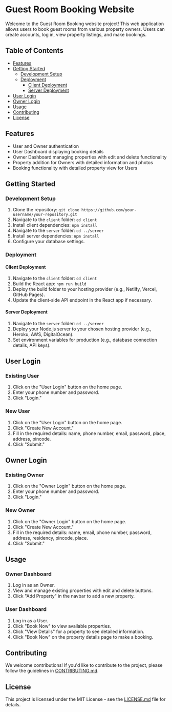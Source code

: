 # Guest Room Booking Website

Welcome to the Guest Room Booking website project! This web application allows users to book guest rooms from various property owners. Users can create accounts, log in, view property listings, and make bookings.

## Table of Contents

- [Features](#features)
- [Getting Started](#getting-started)
  - [Development Setup](#development-setup)
  - [Deployment](#deployment)
    - [Client Deployment](#client-deployment)
    - [Server Deployment](#server-deployment)
- [User Login](#user-login)
- [Owner Login](#owner-login)
- [Usage](#usage)
- [Contributing](#contributing)
- [License](#license)

## Features

- User and Owner authentication
- User Dashboard displaying booking details
- Owner Dashboard managing properties with edit and delete functionality
- Property addition for Owners with detailed information and photos
- Booking functionality with detailed property view for Users

## Getting Started

### Development Setup

1. Clone the repository: `git clone https://github.com/your-username/your-repository.git`
2. Navigate to the `client` folder: `cd client`
3. Install client dependencies: `npm install`
4. Navigate to the `server` folder: `cd ../server`
5. Install server dependencies: `npm install`
6. Configure your database settings.

### Deployment

#### Client Deployment

1. Navigate to the `client` folder: `cd client`
2. Build the React app: `npm run build`
3. Deploy the build folder to your hosting provider (e.g., Netlify, Vercel, GitHub Pages).
4. Update the client-side API endpoint in the React app if necessary.

#### Server Deployment

1. Navigate to the `server` folder: `cd ../server`
2. Deploy your Node.js server to your chosen hosting provider (e.g., Heroku, AWS, DigitalOcean).
3. Set environment variables for production (e.g., database connection details, API keys).

## User Login

### Existing User

1. Click on the "User Login" button on the home page.
2. Enter your phone number and password.
3. Click "Login."

### New User

1. Click on the "User Login" button on the home page.
2. Click "Create New Account."
3. Fill in the required details: name, phone number, email, password, place, address, pincode.
4. Click "Submit."

## Owner Login

### Existing Owner

1. Click on the "Owner Login" button on the home page.
2. Enter your phone number and password.
3. Click "Login."

### New Owner

1. Click on the "Owner Login" button on the home page.
2. Click "Create New Account."
3. Fill in the required details: name, email, phone number, password, address, residency, pincode, place.
4. Click "Submit."

## Usage

### Owner Dashboard

1. Log in as an Owner.
2. View and manage existing properties with edit and delete buttons.
3. Click "Add Property" in the navbar to add a new property.

### User Dashboard

1. Log in as a User.
2. Click "Book Now" to view available properties.
3. Click "View Details" for a property to see detailed information.
4. Click "Book Now" on the property details page to make a booking.

## Contributing

We welcome contributions! If you'd like to contribute to the project, please follow the guidelines in [CONTRIBUTING.md](CONTRIBUTING.md).

## License

This project is licensed under the MIT License - see the [LICENSE.md](LICENSE.md) file for details.
